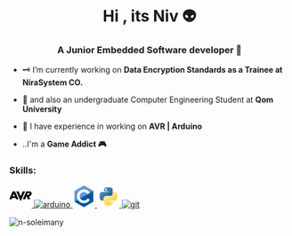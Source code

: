 <h1 align="center">Hi , its Niv 👽</h1>
<h3 align="center">A Junior Embedded Software developer 👾</h3>

- 🗝 I’m currently working on **Data Encryption Standards as a Trainee at NiraSystem CO.**

- 🤿 and also an undergraduate Computer Engineering Student at **Qom University**

- 🔌 I have experience in working on **AVR | Arduino**

- ..I'm a **Game Addict 🎮**

<h3 align="left">Skills:</h3>
<p align="left">
  <a href="https://www.microchip.com/design-centers/8-bit/avr-mcus" target="_blank" rel="noreferrer"> 
    <img src="assets/avr-logo.png" alt="avr" width="40" height="40"/> 
  </a>
  <a href="https://www.arduino.cc/" target="_blank" rel="noreferrer"> 
    <img src="https://cdn.worldvectorlogo.com/logos/arduino-1.svg" alt="arduino" width="40" height="40"/> 
  </a> 
  <a href="https://www.cprogramming.com/" target="_blank" rel="noreferrer"> 
    <img src="https://raw.githubusercontent.com/devicons/devicon/master/icons/c/c-original.svg" alt="c" width="40" height="40"/> 
  </a> 
  <a href="https://www.python.org" target="_blank" rel="noreferrer"> 
    <img src="https://raw.githubusercontent.com/devicons/devicon/master/icons/python/python-original.svg" alt="python" width="40" height="40"/> 
  </a> 
  <a href="https://git-scm.com/" target="_blank" rel="noreferrer"> 
    <img src="https://www.vectorlogo.zone/logos/git-scm/git-scm-icon.svg" alt="git" width="40" height="40"/> 
  </a> 
</p>

<p><img align="center" src="https://github-readme-stats.vercel.app/api/top-langs?username=n-soleimany&show_icons=true&locale=en&layout=compact" alt="n-soleimany" /></p>
